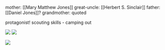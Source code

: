 mother: [[Mary Matthew Jones]]
great-uncle: [[Herbert S. Sinclair]]
father: [[Daniel Jones]]?
grandmother: quoted 

protagonist!
scouting skills - camping out

![](https://i.imgur.com/L2ypbPE.png)
![](https://i.imgur.com/VsUaKFU.png)

![](https://i.imgur.com/1uqmsCx.jpeg)
